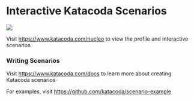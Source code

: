 # Interactive Katacoda Scenarios

[![](http://shields.katacoda.com/katacoda/nucleo/count.svg)](https://www.katacoda.com/nucleo "Get your profile on Katacoda.com")

Visit https://www.katacoda.com/nucleo to view the profile and interactive scenarios

### Writing Scenarios
Visit https://www.katacoda.com/docs to learn more about creating Katacoda scenarios

For examples, visit https://github.com/katacoda/scenario-example
